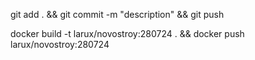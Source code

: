 git add . && git commit -m "description" && git push

docker build -t larux/novostroy:280724 . && docker push larux/novostroy:280724
